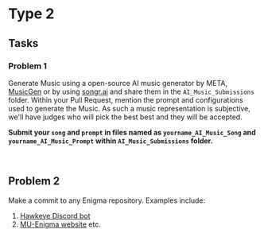 # Type 2
## Tasks

### Problem 1
Generate Music using a open-source AI music generator by META, [MusicGen](https://techcrunch.com/2023/06/12/meta-open-sources-an-ai-powered-music-generator/) or by using [songr.ai](https://www.songr.ai/) and share them in the `AI_Music_Submissions` folder.
Within your Pull Request, mention the prompt and configurations used to generate the Music. As such a music representation is subjective,
we'll have judges who will pick the best best and they will be accepted.

**Submit your `song` and `prompt` in files named as `yourname_AI_Music_Song` and `yourname_AI_Music_Prompt` within `AI_Music_Submissions` folder.**

<br>

## Problem 2
Make a commit to any Enigma repository. Examples include:
1. [Hawkeye Discord bot](https://github.com/MU-Enigma/Hawkeye)
2. [MU-Enigma website](https://github.com/MU-Enigma/MU-Enigma.github.io)
etc.
